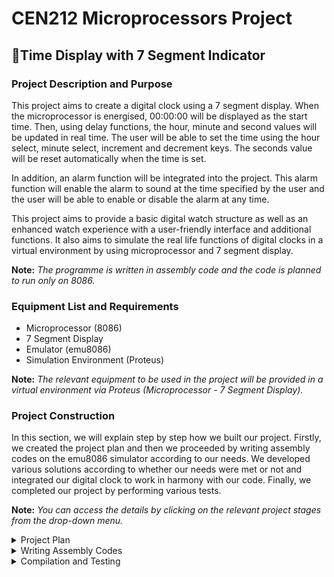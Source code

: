 # CEN212 Microprocessors Project
## 📍Time Display with 7 Segment Indicator
### Project Description and Purpose
<p>
This project aims to create a digital clock using a 7 segment display. When the microprocessor is energised, 00:00:00 will be displayed as the start time. Then, using delay functions, the hour, minute and second values will be updated in real time. The user will be able to set the time using the hour select, minute select, increment and decrement keys. The seconds value will be reset automatically when the time is set.

In addition, an alarm function will be integrated into the project. This alarm function will enable the alarm to sound at the time specified by the user and the user will be able to enable or disable the alarm at any time.

This project aims to provide a basic digital watch structure as well as an enhanced watch experience with a user-friendly interface and additional functions. It also aims to simulate the real life functions of digital clocks in a virtual environment by using microprocessor and 7 segment display.

**Note:** *The programme is written in assembly code and the code is planned to run only on 8086.*
</p>

### Equipment List and Requirements
- Microprocessor (8086)
- 7 Segment Display
- Emulator (emu8086)
- Simulation Environment (Proteus)

**Note:** *The relevant equipment to be used in the project will be provided in a virtual environment via Proteus (Microprocessor - 7 Segment Display).*

### Project Construction
In this section, we will explain step by step how we built our project. Firstly, we created the project plan and then we proceeded by writing assembly codes on the emu8086 simulator according to our needs. We developed various solutions according to whether our needs were met or not and integrated our digital clock to work in harmony with our code. Finally, we completed our project by performing various tests.

**Note:** *You can access the details by clicking on the relevant project stages from the drop-down menu.*
<details>
  <summary>Project Plan</summary>
  We created a project plan to identify the main purpose of the project, which set out in detail the requirements and operation of the project.
</details>
<details>
  <summary>Writing Assembly Codes</summary>
  
  Using the emu8086 simulator, we wrote the assembly codes that will ensure the functioning of the project.
  
```
ASSUME CS:CODE, DS:DATA
```
Three fields of 16 bits each (2 bytes = 1 word) are defined in the data segment to store the hour, minute and second values. Since the hour, minute and second will be started as 00.00.00 at the beginning, we set each of them as 00 with the DW (Define Word) command. Since the programme will start counting in the following stages, these values will change.
```
DATA SEGMENT
hour  DW 00
minutes  DW 00
seconds  DW 00 
DATA ENDS
```
```
CODE SEGMENT
```
The start address of the data segment is taken under the START tag created in the code segment and then this address is loaded into the DS (Data Segment) register. In this way, the variables in the data segment of the programme can be accessed and these variables can be used in the following stages and the current versions of the relevant values such as hours, minutes, seconds can be stored when the count starts.
```
START:
    MOV AX, DATA
    MOV DS, AX
```
At the start of the programme, the hour, minute and second values are initialised as 00.00.00.00. For this, the value 00 is loaded loaded to hour, minute and second variables.
```
    MOV hour, 00
    MOV minutes, 00
    MOV seconds, 00 
```
To update the hour, minute and second values in an infinite loop, an infinite loop named MAIN_LOOP is used. Here the procedure called DelayOneSecond is called with the CALL command. This is used for the delay in milliseconds for a delay of 1 second. Then the value 60 is loaded into the DX register. This is a reference in 60 seconds for 1 minute. It is also a 60-minute reference for 1 hour. 
```
MAIN_LOOP:
    CALL DelayOneSecond
    MOV DX, 60
```
After the relevant uploads are made, the seconds is increased. The seconds variable is loaded into the AX register and then the values in the AX and DX registers are compared with the CMP instruction. If these two values are not equal to each other, JNE instruction is used to go back to the beginning (to increase the second continuously) with UPDATE_DISPLAY.
```
INC seconds
MOV AX, seconds
CMP AX, DX
JNE UPDATE_DISPLAY
```
If the values in the AX and DX registers are equal (60), the seconds variable is reset to zero and the minutes variable is incremented by one. Then minute value is assigned to AX variable and AX - DX comparison is done again with CMP. This is to update the clock value if the minute value is equal to 60. If these two values are not equal to each other, JNE instruction is used to go back to the beginning with UPDATE_DISPLAY.
```
MOV seconds, 00
INC minutes
MOV AX, minutes
CMP AX, DX
JNE UPDATE_DISPLAY
```
If the minute value is equal to 60, to update the clock value, the values in the minute and second variables are reset by assigning zero with the MOV instruction and the clock is incremented by one with the INC instruction. Then the clock value is assigned to the AX register and 24 is compared with the clock value in the AX register with the CMP instruction. If these two values are not equal to each other, JNE instruction is used to go back to the beginning with UPDATE_DISPLAY.
```
MOV minutes, 00
INC hour
MOV AX, hour
CMP AX, 24
JNE UPDATE_DISPLAY
```
If the time is equal to 24, the clock value is reset to zero to move to the next day.
```
MOV hour, 00
```
The JMP command jumps to MAIN_LOOP, which ensures continuous time updating. 
```
UPDATE_DISPLAY:
    JMP MAIN_LOOP
```
The DelayOneSecond procedure shall not take any action to provide a delay of one second. Normally there are several methods to provide a one second delay. In this programme we wanted to provide this by leaving the procedure empty.
```
DelayOneSecond:
;1 seconds delay = 100 milliseconds(ms)
RET
```
```
CODE ENDS
END START
```
![emu8086_rz68okf92d](https://github.com/Berkantagur/CEN212-Microprocessors-Project/assets/113332304/9656bab1-722c-4fe4-ad37-b5eb95dcfb67)
![emu8086_fNzSCH8xDM](https://github.com/Berkantagur/CEN212-Microprocessors-Project/assets/113332304/f0d3af14-35d6-47a7-ba5b-29ae08077740)

</details>
<details>
  <summary>Compilation and Testing</summary>
  ![7SegmentDisplayGif](https://github.com/Berkantagur/CEN212-Microprocessors-Project/assets/113332304/daa24aec-27c2-461e-a378-28f6b6a2f030)

</details>
